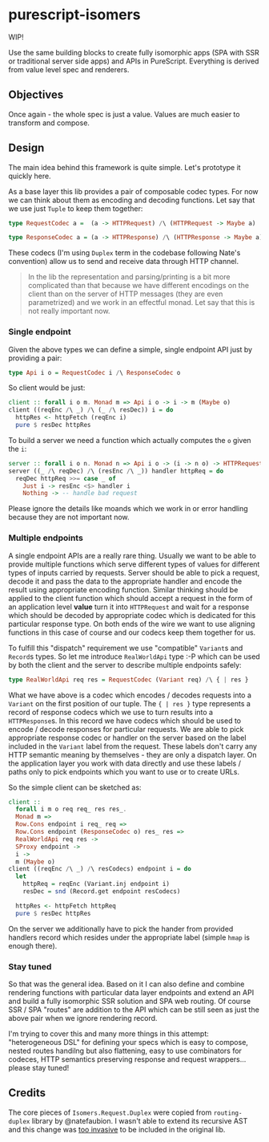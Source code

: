 # purescript-isomers

WIP!

Use the same building blocks to create fully isomorphic apps (SPA with SSR or traditional server side apps) and APIs in PureScript. Everything is derived from value level spec and renderers.

## Objectives

Once again - the whole spec is just a value. Values are much easier to transform and compose.

## Design

The main idea behind this framework is quite simple. Let's prototype it quickly here.

As a base layer this lib provides a pair of composable codec types. For now we can think about them as encoding and decoding functions. Let say that we use just `Tuple` to keep them together:

```purescript
type RequestCodec a =  (a -> HTTPRequest) /\ (HTTPRequest -> Maybe a)

type ResponseCodec a = (a -> HTTPResponse) /\ (HTTPResponse -> Maybe a)
```

These codecs (I'm using `Duplex` term in the codebase following Nate's convention) allow us to send and receive data through HTTP channel.

> In the lib the representation and parsing/printing is a bit more complicated than that because we have different encodings on the client than on the server of HTTP messages (they are even parametrized) and we work in an effectful monad. Let say that this is not really important now.

### Single endpoint

Given the above types we can define a simple, single endpoint API just by providing a pair:

```purescript
type Api i o = RequestCodec i /\ ResponseCodec o
```

So client would be just:

```purescript
client :: forall i o m. Monad m => Api i o -> i -> m (Maybe o)
client ((reqEnc /\ _) /\ (_ /\ resDec)) i = do
  httpRes <- httpFetch (reqEnc i)
  pure $ resDec httpRes
```

To build a server we need a function which actually computes the `o` given the `i`:

```purescript
server :: forall i o n. Monad n => Api i o -> (i -> n o) -> HTTPRequest -> n HTTPResponse
server ((_ /\ reqDec) /\ (resEnc /\ _)) handler httpReq = do
  reqDec httpReq >>= case _ of
    Just i -> resEnc <$> handler i
    Nothing -> -- handle bad request
```

Please ignore the details like moands which we work in or error handling because they are not important now.

### Multiple endpoints

A single endpoint APIs are a really rare thing. Usually we want to be able to provide multiple functions which serve different types of values for different types of inputs carried by requests. Server should be able to pick a request, decode it and pass the data to the appropriate handler and encode the result using appropriate encoding function. Similar thinking should be applied to the client function which should accept a request in the form of an application level **value** turn it into `HTTPRequest` and wait for a response which should be decoded by appropriate codec which is dedicated for this particular response type. On both ends of the wire we want to use aligning functions in this case of course and our codecs keep them together for us.

To fulfill this "dispatch" requirement we use "compatible" `Variant`s and `Record`s types. So let me introduce `RealWorldApi` type :-P which can be used by both the client and the server to describe multiple endpoints safely:

```purescript
type RealWorldApi req res = RequestCodec (Variant req) /\ { | res }
```

What we have above is a codec which encodes / decodes requests into a `Variant` on the first position of our tuple. The `{ | res }` type represents a record of response codecs which we use to turn results into a `HTTPResponse`s. In this record we have codecs which should be used to encode / decode responses for particular requests. We are able to pick appropriate response codec or handler on the server based on the label included in the `Variant` label from the request. These labels don't carry any HTTP semantic meaning by themselves - they are only a dispatch layer. On the application layer you work with data directly and use these labels / paths only to pick endpoints which you want to use or to create URLs.

So the simple client can be sketched as:

```purescript
client ::
  forall i m o req req_ res res_.
  Monad m =>
  Row.Cons endpoint i req_ req =>
  Row.Cons endpoint (ResponseCodec o) res_ res =>
  RealWorldApi req res ->
  SProxy endpoint ->
  i ->
  m (Maybe o)
client ((reqEnc /\ _) /\ resCodecs) endpoint i = do
  let
    httpReq = reqEnc (Variant.inj endpoint i)
    resDec = snd (Record.get endpoint resCodecs)

  httpRes <- httpFetch httpReq
  pure $ resDec httpRes
```

On the server we additionally have to pick the hander from provided handlers record which resides under the appropriate label (simple `hmap` is enough there).

### Stay tuned

So that was the general idea. Based on it I can also define and combine rendering functions with particular data layer endpoints and extend an API and build a fully isomorphic SSR solution and SPA web routing. Of course SSR / SPA "routes" are addition to the API which can be still seen as just the above pair when we ignore rendering record.

I'm trying to cover this and many more things in this attempt: "heterogeneous DSL" for defining your specs which is easy to compose, nested routes handilng but also flattening, easy to use combinators for codeces, HTTP semantics preserving response and request wrappers... please stay tuned!


## Credits

The core pieces of `Isomers.Request.Duplex` were copied from `routing-duplex` library by @natefaubion. I wasn't able to extend its recursive AST and this change was [too invasive](https://github.com/natefaubion/purescript-routing-duplex/issues/19) to be included in the original lib.


